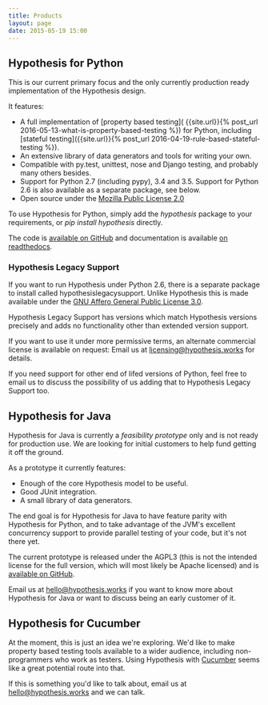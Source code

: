 ```yaml
---
title: Products
layout: page
date: 2015-05-19 15:00
---
```


## Hypothesis for Python

This is our current primary focus and the only currently production ready
implementation of the Hypothesis design.

It features:

* A full implementation of [property based testing](
  {{site.url}}{% post_url  2016-05-13-what-is-property-based-testing %}) for
  Python, including [stateful testing]({{site.url}}{% post_url  2016-04-19-rule-based-stateful-testing %}).
* An extensive library of data generators and tools for writing your own.
* Compatible with py.test, unittest, nose and Django testing, and probably many
  others besides.
* Support for Python 2.7 (including pypy), 3.4 and 3.5. Support for Python 2.6
  is also available as a separate package, see below.
* Open source under the [Mozilla Public License 2.0](https://www.mozilla.org/en-US/MPL/2.0/)

To use Hypothesis for Python, simply add the *hypothesis* package to your requirements,
or *pip install hypothesis* directly.

The code is [available on GitHub](https://github.com/HypothesisWorks/hypothesis-python)
and documentation is available [on readthedocs](https://hypothesis.readthedocs.io/).

### Hypothesis Legacy Support

If you want to run Hypothesis under Python 2.6, there is a separate
package to install called hypothesislegacysupport. Unlike Hypothesis this is made
available under the [GNU Affero General Public License 3.0](https://www.gnu.org/licenses/agpl-3.0.en.html).

Hypothesis Legacy Support has versions which match Hypothesis versions precisely
and adds no functionality other than extended version support.

If you want to use it under more permissive terms, an alternate commercial license
is available on request: Email us at [licensing@hypothesis.works](mailto:licensing@hypothesis.works)
for details.

If you need support for other end of lifed versions of Python, feel free to email
us to discuss the possibility of us adding that to Hypothesis Legacy Support too.

## Hypothesis for Java

Hypothesis for Java is currently a *feasibility prototype* only and is not ready
for production use. We are looking for initial customers to help fund getting it
off the ground.

As a prototype it currently features:

* Enough of the core Hypothesis model to be useful.
* Good JUnit integration.
* A small library of data generators.

The end goal is for Hypothesis for Java to have feature parity with Hypothesis
for Python, and to take advantage of the JVM's excellent concurrency support
to provide parallel testing of your code, but it's not there yet.

The current prototype is released under the AGPL3 (this is not the intended
license for the full version, which will most likely be Apache licensed) and
is [available on GitHub](https://github.com/HypothesisWorks/hypothesis-java).

Email us at [hello@hypothesis.works](mailto:hello@hypothesis.works) if you want
to know more about Hypothesis for Java or want to discuss being an early customer
of it.

## Hypothesis for Cucumber

At the moment, this is just an idea we're exploring. We'd like to make property
based testing tools available to a wider audience, including non-programmers who
work as testers. Using Hypothesis with [Cucumber](http://cucumber.io/) seems
like a great potential route into that.

If this is something you'd like to talk about, email us at
[hello@hypothesis.works](mailto:hello@hypothesis.works) and we can talk.
